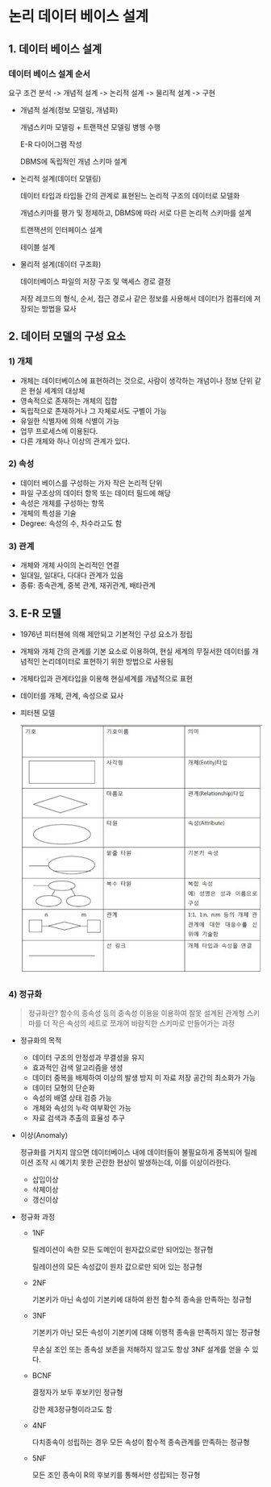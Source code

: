 # 논리 데이터 베이스 설계

## 1. 데이터 베이스 설계



### 데이터 베이스 설계 순서

요구 조건 분석 -> 개념적 설계 -> 논리적 설계 -> 물리적 설계 -> 구현



- 개념적 설계(정보 모델링, 개념화)

  개념스키마 모델링 + 트랜잭션 모델링 병행 수행

  E-R 다이어그램 작성

  DBMS에 독립적인 개념 스키마 설계

- 논리적 설계(데이터 모델링)

  데이터 타입과 타입들 간의 관계로 표현된느 논리적 구조의 데이터로 모델화

  개념스키마를 평가 및 정제하고, DBMS에 따라 서로 다른 논리적 스키마를 설계

  트랜잭션의 인터페이스 설계

  테이블 설계

- 물리적 설계(데이터 구조화)

  데이터베이스 파일의 저장 구조 및 액세스 경로 결정

  저장 레코드의 형식, 순서, 접근 경로ㅘ 같은 정보를 사용해서 데이터가 컴퓨터에 저장되는 방법을 묘사



## 2. 데이터 모델의 구성 요소

### 1) 개체

- 개체는 데이터베이스에 표현하려는 것으로, 사람이 생각하는 개념이나 정보 단위 같은 현실 세계의 대상체
- 영속적으로 존재하는 개체의 집합
- 독립적으로 존재하거나 그 자체로서도 구별이 가능
- 유일한 식별자에 의해 식별이 가능
- 업무 프로세스에 이용된다.
- 다른 개체와 하나 이상의 관계가 있다.



### 2) 속성

- 데이터 베이스를 구성하는 가자 작은 논리적 단위
- 파일 구조상의 데이터 항목 또는 데이터 필드에 해당
- 속성은 개체를 구성하는 항목
- 개체의 특성을 기술
- Degree: 속성의 수, 차수라고도 함



### 3) 관계

- 개체와 개체 사이의 논리적인 연결
- 일대일, 일대다, 다대다 관계가 있음
- 종류: 종속관계, 중복 관계, 재귀관계, 배타관계





## 3. E-R 모델

- 1976년 피터첸에 의해 제안되고 기본적인 구성 요소가 정립
- 개체와 개체 간의 관계를 기본 요소로 이용하여, 현실 세계의 무질서한 데이터를 개념적인 논리데이터로 표현하기 위한 방법으로 사용됨
- 개체타입과 관계타입을 이용해 현실세계를 개념적으로 표현

- 데이터를 개체, 관계, 속성으로 묘사



- 피터첸 모델

  ![2장 데이터 모델링 및 설계 - 개체 - 관계 모델 : 네이버 블로그](unnamed.jpg)



### 4) 정규화

> 정규화란? 함수의 종속성 등의 종속성 이용을 이용하여 잘못 설계된 관계형 스키마를 더 작은 속성의 세트로 쪼개어 바람직한 스키마로 만들어가는 과정



- 정규화의 목적
  - 데이터 구조의 안정성과 무결성을 유지
  - 효과적인 검색 알고리즘을 생성
  - 데이터 중복을 배제하여 이상의 발생 방지 미 자료 저장 공간의 최소화가 가능
  - 데이터 모형의 단순화
  - 속성의 배열 상태 검증 가능
  - 개체와 속성의 누락 여부확인 가능
  - 자료 검색과 추출의 효율성 추구



- 이상(Anomaly)

  정규화를 거치지 않으면 데이터베이스 내에 데이터들이 불필요하게 중복되어 릴레이션 조작 시 예기치 못한 곤란한 현상이 발생하는데, 이를 이상이라한다.

  - 삽입이상
  - 삭제이상
  - 갱신이상



- 정규화 과정

  - 1NF

    릴레이션이 속한 모든 도메인이 원자값으로만 되어있는 정규형

    릴레이션의 모든 속성값이 원자 값으로만 되어 있는 정규형

  - 2NF

    기본키가 아닌 속성이 기본키에 대하여 완전 함수적 종속을 만족하는 정규형

  - 3NF

    기본키가 아닌 모든 속성이 기본키에 대해 이행적 종속을 만족하지 않는 정규형

    무손실 조인 또는 종속성 보존을 저해하지 않고도 항상 3NF 설계를 얻을 수 있다.

  - BCNF

    결정자가 보두 후보키인 정규형

    강한 제3정규형이라고도 함

  - 4NF

    다치종속이 성립하는 경우 모든 속성이 함수적 종속관계를 만족하는 정규형

  - 5NF

    모든 조인 종속이 R의 후보키를 통해서만 성립되는 정규형 